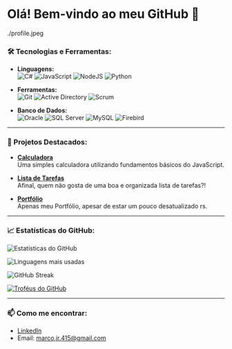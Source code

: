 # Olá! Bem-vindo ao meu GitHub 👋
./profile.jpeg
### 🛠️ Tecnologias e Ferramentas:

- **Linguagens:**  
  ![C#](https://img.shields.io/badge/-C%23-239120?logo=c-sharp&logoColor=white&style=flat-square)
  ![JavaScript](https://img.shields.io/badge/-JavaScript-F7DF1E?logo=javascript&logoColor=black&style=flat-square)
  ![NodeJS](https://img.shields.io/badge/-Node.js-339933?logo=node.js&logoColor=white&style=flat-square)
  ![Python](https://img.shields.io/badge/-Python-3776AB?logo=python&logoColor=white&style=flat-square)

- **Ferramentas:**  
  ![Git](https://img.shields.io/badge/-Git-F05032?logo=git&logoColor=white&style=flat-square)
  ![Active Directory](https://img.shields.io/badge/-Active%20Directory-0065FF?style=flat-square)
  ![Scrum](https://img.shields.io/badge/-Scrum-6DB33F?logo=scrum&logoColor=white&style=flat-square)

- **Banco de Dados:**  
  ![Oracle](https://img.shields.io/badge/-Oracle-F80000?logo=oracle&logoColor=white&style=flat-square)
  ![SQL Server](https://img.shields.io/badge/-SQL%20Server-CC2927?logo=microsoft-sql-server&logoColor=white&style=flat-square)
  ![MySQL](https://img.shields.io/badge/-MySQL-4479A1?logo=mysql&logoColor=white&style=flat-square)
  ![Firebird](https://img.shields.io/badge/-Firebird-E8522E?logo=firebird&logoColor=white&style=flat-square)

---

### 🌟 Projetos Destacados:

- [**Calculadora**](https://github.com/MarcxsJr/Calculadora?tab=readme-ov-file)  
  Uma simples calculadora utilizando fundamentos básicos do JavaScript.
  
- [**Lista de Tarefas**](https://github.com/MarcxsJr/Lista-de-Tarefas)  
  Afinal, quem não gosta de uma boa e organizada lista de tarefas?!

- [**Portfólio**](https://github.com/MarcxsJr/Portfolio)  
  Apenas meu Portfólio, apesar de estar um pouco desatualizado rs.

---

### 📈 Estatísticas do GitHub:
![Estatísticas do GitHub](https://github-readme-stats.vercel.app/api?username=MarcxsJr&show_icons=true&theme=dark)

![Linguagens mais usadas](https://github-readme-stats.vercel.app/api/top-langs/?username=MarcxsJr&layout=compact&theme=dark)

![GitHub Streak](http://github-readme-streak-stats.herokuapp.com?user=MarcxsJr&theme=dark&date_format=M%20j%5B%2C%20Y%5D)

[![Troféus do GitHub](https://github-profile-trophy.vercel.app/?username=MarcxsJr&theme=onedark)](https://github.com/ryo-ma/github-profile-trophy)

---

### 📫 Como me encontrar:
- [LinkedIn](https://www.linkedin.com/in/marcos-junior-a870aa211/)
- Email: marco.jr.415@gmail.com
